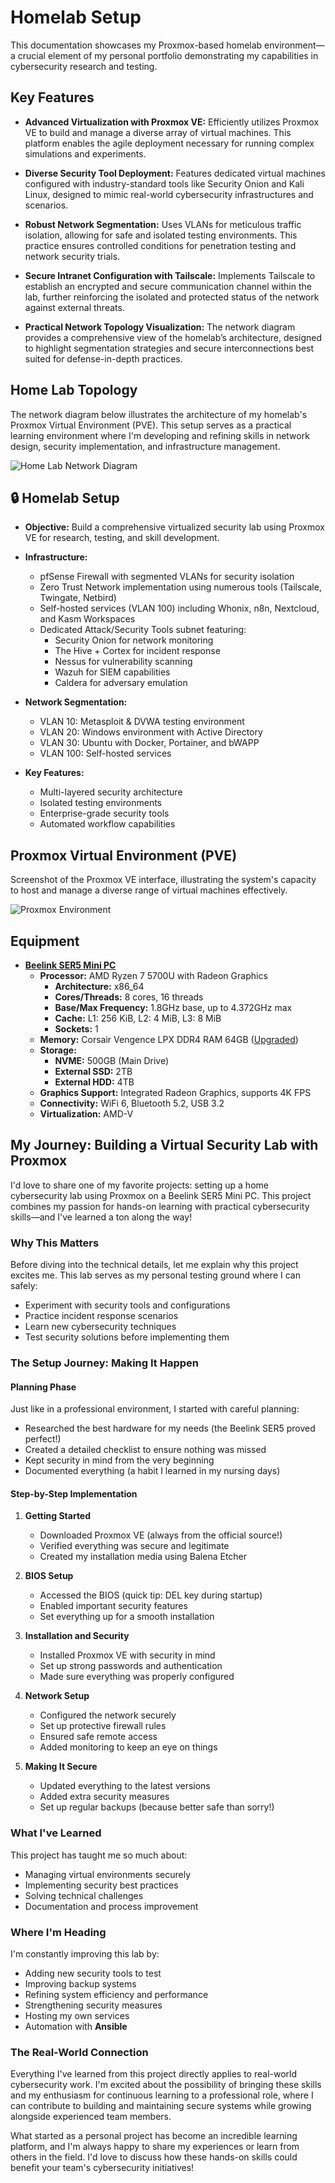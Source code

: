 # Homelab Setup

This documentation showcases my Proxmox-based homelab environment—a crucial element of my personal portfolio demonstrating my capabilities in cybersecurity research and testing.


## Key Features
- **Advanced Virtualization with Proxmox VE:** Efficiently utilizes Proxmox VE to build and manage a diverse array of virtual machines. This platform enables the agile deployment necessary for running complex simulations and experiments.

  
- **Diverse Security Tool Deployment:** Features dedicated virtual machines configured with industry-standard tools like Security Onion and Kali Linux, designed to mimic real-world cybersecurity infrastructures and scenarios.

- **Robust Network Segmentation:** Uses VLANs for meticulous traffic isolation, allowing for safe and isolated testing environments. This practice ensures controlled conditions for penetration testing and network security trials.
  
- **Secure Intranet Configuration with Tailscale:** Implements Tailscale to establish an encrypted and secure communication channel within the lab, further reinforcing the isolated and protected status of the network against external threats.
  
- **Practical Network Topology Visualization:** The network diagram provides a comprehensive view of the homelab’s architecture, designed to highlight segmentation strategies and secure interconnections best suited for defense-in-depth practices.

## Home Lab Topology

The network diagram below illustrates the architecture of my homelab's Proxmox Virtual Environment (PVE). This setup serves as a practical learning environment where I'm developing and refining skills in network design, security implementation, and infrastructure management.


![Home Lab Network Diagram](https://raw.githubusercontent.com/Pharns/Pharns/main/homelab-setup/screenshots/CNN%20Network%20Diagram-Github.jpg)


## 🔒 **Homelab Setup**
- **Objective:** Build a comprehensive virtualized security lab using Proxmox VE for research, testing, and skill development.
- **Infrastructure:**
  - pfSense Firewall with segmented VLANs for security isolation
  - Zero Trust Network implementation using numerous tools (Tailscale, Twingate, Netbird)
  - Self-hosted services (VLAN 100) including Whonix, n8n, Nextcloud, and Kasm Workspaces
  - Dedicated Attack/Security Tools subnet featuring:
    - Security Onion for network monitoring
    - The Hive + Cortex for incident response
    - Nessus for vulnerability scanning
    - Wazuh for SIEM capabilities
    - Caldera for adversary emulation

- **Network Segmentation:**
  - VLAN 10: Metasploit & DVWA testing environment
  - VLAN 20: Windows environment with Active Directory
  - VLAN 30: Ubuntu with Docker, Portainer, and bWAPP
  - VLAN 100: Self-hosted services
  
- **Key Features:**
  - Multi-layered security architecture
  - Isolated testing environments
  - Enterprise-grade security tools
  - Automated workflow capabilities


## Proxmox Virtual Environment (PVE)
Screenshot of the Proxmox VE interface, illustrating the system's capacity to host and manage a diverse range of virtual machines effectively.


![Proxmox Environment](https://raw.githubusercontent.com/Pharns/Pharns/main/homelab-setup/screenshots/Proxmox-Environment.png)

## Equipment
- [**Beelink SER5 Mini PC**](https://amzn.to/42DGjVC)
  - **Processor:** AMD Ryzen 7 5700U with Radeon Graphics
    - **Architecture:** x86_64
    - **Cores/Threads:** 8 cores, 16 threads
    - **Base/Max Frequency:** 1.8GHz base, up to 4.372GHz max
    - **Cache:** L1: 256 KiB, L2: 4 MiB, L3: 8 MiB
    - **Sockets:** 1
  - **Memory:** Corsair Vengence LPX DDR4 RAM 64GB ([Upgraded](https://amzn.to/3Q0ZPEc))
  - **Storage:**
    - **NVME:** 500GB (Main Drive)
    - **External SSD:** 2TB
    - **External HDD:** 4TB
  - **Graphics Support:** Integrated Radeon Graphics, supports 4K FPS
  - **Connectivity:** WiFi 6, Bluetooth 5.2, USB 3.2
  - **Virtualization:** AMD-V



## My Journey: Building a Virtual Security Lab with Proxmox

I'd love to share one of my favorite projects: setting up a home cybersecurity lab using Proxmox on a Beelink SER5 Mini PC. This project combines my passion for hands-on learning with practical cybersecurity skills—and I've learned a ton along the way!

### Why This Matters
Before diving into the technical details, let me explain why this project excites me. This lab serves as my personal testing ground where I can safely:
- Experiment with security tools and configurations
- Practice incident response scenarios
- Learn new cybersecurity techniques
- Test security solutions before implementing them

### The Setup Journey: Making It Happen

#### Planning Phase
Just like in a professional environment, I started with careful planning:
- Researched the best hardware for my needs (the Beelink SER5 proved perfect!)
- Created a detailed checklist to ensure nothing was missed
- Kept security in mind from the very beginning
- Documented everything (a habit I learned in my nursing days)

#### Step-by-Step Implementation
1. **Getting Started**
   - Downloaded Proxmox VE (always from the official source!)
   - Verified everything was secure and legitimate
   - Created my installation media using Balena Etcher

2. **BIOS Setup**
   - Accessed the BIOS (quick tip: DEL key during startup)
   - Enabled important security features
   - Set everything up for a smooth installation

3. **Installation and Security**
   - Installed Proxmox VE with security in mind
   - Set up strong passwords and authentication
   - Made sure everything was properly configured

4. **Network Setup**
   - Configured the network securely
   - Set up protective firewall rules
   - Ensured safe remote access
   - Added monitoring to keep an eye on things

5. **Making It Secure**
   - Updated everything to the latest versions
   - Added extra security measures
   - Set up regular backups (because better safe than sorry!)

### What I've Learned

This project has taught me so much about:
- Managing virtual environments securely
- Implementing security best practices
- Solving technical challenges
- Documentation and process improvement

### Where I'm Heading

I'm constantly improving this lab by:
- Adding new security tools to test
- Improving backup systems
- Refining system efficiency and performance
- Strengthening security measures
- Hosting my own services
- Automation with **Ansible**

### The Real-World Connection

Everything I've learned from this project directly applies to real-world cybersecurity work. I'm excited about the possibility of bringing these skills and my enthusiasm for continuous learning to a professional role, where I can contribute to building and maintaining secure systems while growing alongside experienced team members.

What started as a personal project has become an incredible learning platform, and I'm always happy to share my experiences or learn from others in the field. I'd love to discuss how these hands-on skills could benefit your team's cybersecurity initiatives!

